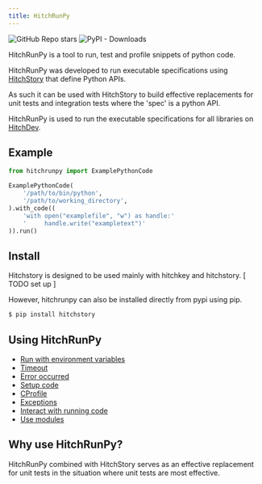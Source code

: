 ```yaml
---
title: HitchRunPy
---
```



<img alt="GitHub Repo stars" src="https://img.shields.io/github/stars/hitchdev/hitchrunpy?style=social"> 
<img alt="PyPI - Downloads" src="https://img.shields.io/pypi/dm/hitchrunpy">




HitchRunPy is a tool to run, test and profile snippets of python code.

HitchRunPy was developed to run executable specifications
using [HitchStory](https://hitchdev.com/hitchstory) that define
Python APIs.

As such it can be used with HitchStory to build effective replacements
for unit tests and integration tests where the 'spec' is a python API.

HitchRunPy is used to run the executable specifications for all libraries
on [HitchDev](https://hitchdev.com/).

## Example


```python
from hitchrunpy import ExamplePythonCode

ExamplePythonCode(
    '/path/to/bin/python',
    '/path/to/working_directory',
).with_code((
    'with open("examplefile", "w") as handle:'
    '     handle.write("exampletext")'
)).run()
```


## Install

Hitchstory is designed to be used mainly with hitchkey and hitchstory. [ TODO set up ]

However, hitchrunpy can also be installed directly from pypi using pip.

```sh
$ pip install hitchstory
```

## Using HitchRunPy

- [Run with environment variables](using/alpha/)
- [Timeout](using/alpha/)
- [Error occurred](using/alpha/)
- [Setup code](using/alpha/)
- [CProfile](using/alpha/)
- [Exceptions](using/alpha/)
- [Interact with running code](using/alpha/)
- [Use modules](using/alpha/)



## Why use HitchRunPy?

HitchRunPy combined with HitchStory serves as an effective replacement for unit tests
in the situation where unit tests are most effective.